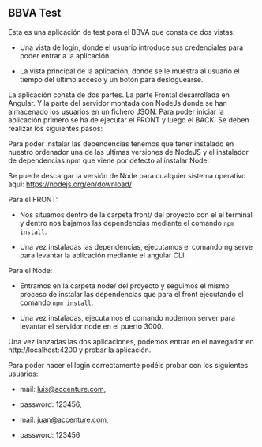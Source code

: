 ## BBVA Test

Esta es una aplicación de test para el BBVA que consta de dos vistas:

* Una vista de login, donde el usuario introduce sus credenciales para poder entrar a la aplicación.

* La vista principal de la aplicación, donde se le muestra al usuario el tiempo del último acceso y un botón para desloguearse.


La aplicación consta de dos partes. La parte Frontal desarrollada en Angular. Y la parte del servidor montada con NodeJs donde se han almacenado los usuarios en un fichero JSON. Para poder iniciar la aplicación primero se ha de ejecutar el FRONT y luego el BACK. Se deben realizar los siguientes pasos:

Para poder instalar las dependencias tenemos que tener instalado en nuestro ordenador una de las ultimas versiones de NodeJS y el instalador de dependencias npm que viene por defecto al instalar Node.

Se puede descargar la versión de Node para cualquier sistema operativo aquí:  https://nodejs.org/en/download/


Para el FRONT:

* Nos situamos dentro de la carpeta front/ del proyecto con el el terminal y dentro nos bajamos las dependencias mediante el comando `npm install`.

* Una vez instaladas las dependencias, ejecutamos el comando ng serve para levantar la aplicación mediante el angular CLI.


Para el Node:

* Entramos en la carpeta node/ del proyecto y seguimos el mismo proceso de instalar las dependencias que para el front ejecutando el comando `npm install`.

* Una vez instaladas, ejecutamos el comando nodemon server para levantar el servidor node en el puerto 3000.


Una vez lanzadas las dos aplicaciones, podemos entrar en el navegador en http://localhost:4200 y probar la aplicación.


Para poder hacer el login correctamente podéis probar con los siguientes usuarios:

* mail: luis@accenture.com,
* password: 123456,

* mail: juan@accenture.com,
* password: 123456



